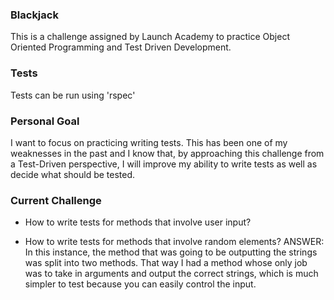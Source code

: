 ### Blackjack

This is a challenge assigned by Launch Academy to practice Object Oriented Programming and Test Driven Development.

### Tests

Tests can be run using 'rspec'

### Personal Goal

I want to focus on practicing writing tests.  This has been one of my weaknesses in the past and I know that, by approaching this challenge from a Test-Driven perspective, I will improve my ability to write tests as well as decide what should be tested.

### Current Challenge

- How to write tests for methods that involve user input?

- How to write tests for methods that involve random elements?
  ANSWER: In this instance, the method that was going to be outputting the strings was split into two methods.  That way I had a method whose only job was to take in arguments and output the correct strings, which is much simpler to test because you can easily control the input.

